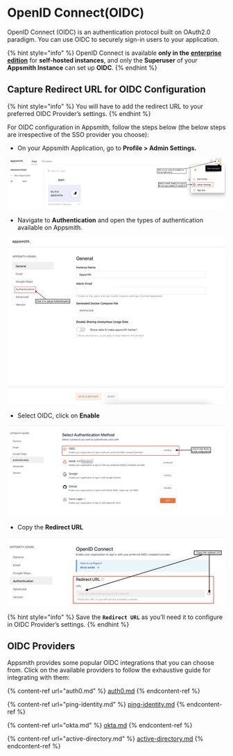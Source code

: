 # OpenID Connect(OIDC)

OpenID Connect (OIDC) is an authentication protocol built on OAuth2.0 paradigm. You can use OIDC to securely sign-in users to your application.

{% hint style="info" %}
OpenID Connect is available **only in the** [**enterprise edition**](https://www.appsmith.com/pricing) for **self-hosted instances**, and only the **Superuser** of your **Appsmith Instance** can set up **OIDC**.
{% endhint %}

## Capture Redirect URL for OIDC Configuration

{% hint style="info" %}
You will have to add the redirect URL to your preferred OIDC Provider’s settings.
{% endhint %}

For OIDC configuration in Appsmith, follow the steps below (the below steps are irrespective of the SSO provider you choose):

* On your Appsmith Application, go to **Profile > Admin Settings.**

![Navigate to Profile and click on Admin settings ](<../../../../.gitbook/assets/Appsmith-Admin-Settings (1).png>)

* Navigate to **Authentication** and open the types of authentication available on Appsmith.

![Click Authentication](<../../../../.gitbook/assets/Appsmith-Admin Settings-Authentication (1).png>)

* Select OIDC, click on **Enable**

![Click enable to set up OIDC.](../../../../.gitbook/assets/Appsmith-Admin-Settings-Authentication-OIDC.png)

* Copy the **Redirect URL**

![Copy the Redirect URL](../../../../.gitbook/assets/Appsmith-Admin-Settings-Authentication-OIDC-RedirectURL.png)

{% hint style="info" %}
Save the **`Redirect URL`** as you’ll need it to configure in OIDC Provider’s settings.
{% endhint %}

## OIDC Providers

Appsmith provides some popular OIDC integrations that you can choose from. Click on the available providers to follow the exhaustive guide for integrating with them:

{% content-ref url="auth0.md" %}
[auth0.md](auth0.md)
{% endcontent-ref %}

{% content-ref url="ping-identity.md" %}
[ping-identity.md](ping-identity.md)
{% endcontent-ref %}

{% content-ref url="okta.md" %}
[okta.md](okta.md)
{% endcontent-ref %}

{% content-ref url="active-directory.md" %}
[active-directory.md](active-directory.md)
{% endcontent-ref %}

